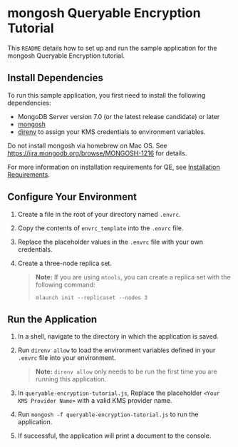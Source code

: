 # mongosh Queryable Encryption Tutorial

This `README` details how to set up and run the sample application for the
mongosh Queryable Encryption tutorial.

## Install Dependencies

To run this sample application, you first need to install the following
dependencies:

- MongoDB Server version 7.0 (or the latest release candidate) or later
- [mongosh](https://www.mongodb.com/try/download/shell)
- [direnv](https://direnv.net/docs/installation.html) to assign your KMS
  credentials to environment variables.

Do not install mongosh via homebrew on Mac OS. See 
https://jira.mongodb.org/browse/MONGOSH-1216 for details.

For more information on installation requirements for QE, see [Installation Requirements](https://www.mongodb.com/docs/manual/core/queryable-encryption/install/#std-label-qe-install).

## Configure Your Environment

1. Create a file in the root of your directory named `.envrc`.

1. Copy the contents of `envrc_template` into the `.envrc` file.

1. Replace the placeholder values in the ``.envrc`` file with your own credentials.

1. Create a three-node replica set.

   > **Note:** If you are using `mtools`, you can create a replica set with the
   > following command:
   >
   > `mlaunch init --replicaset --nodes 3`

## Run the Application

1. In a shell, navigate to the directory in which the application
   is saved.

1. Run `direnv allow` to load the environment variables defined in your `.envrc`
   file into your environment.

   > **Note:** `direnv allow` only needs to be run the first time you are
   > running this application.

1. In `queryable-encryption-tutorial.js`, Replace the placeholder `<Your KMS
Provider Name>` with a valid KMS provider name.

1. Run `mongosh -f queryable-encryption-tutorial.js` to run the application.

1. If successful, the application will print a document to the console.
